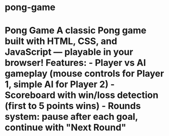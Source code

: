 # pong-game
# Pong Game  A classic Pong game built with HTML, CSS, and JavaScript — playable in your browser!  **Features**: - Player vs AI gameplay (mouse controls for Player 1, simple AI for Player 2) - Scoreboard with win/loss detection (first to 5 points wins) - Rounds system: pause after each goal, continue with "Next Round"
